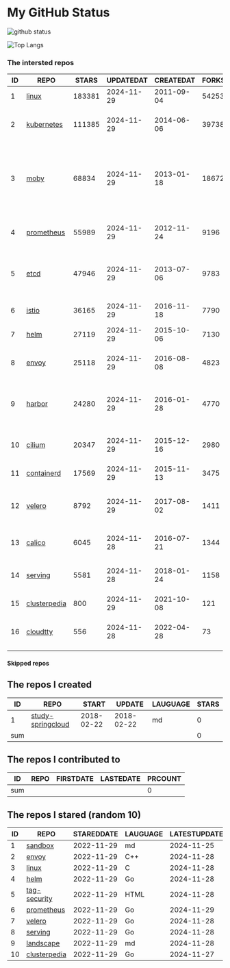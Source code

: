 # My GitHub Status

<img src="https://github-readme-stats-1.yihong0618.vercel.app/api?username=daoqingniu&show_icons=true&&&hide_title=true&count_private=true" alt="github status" />

![Top Langs](https://github-readme-stats-1.yihong0618.vercel.app/api/top-langs/?username=daoqingniu&layout=compact)

<!--START_SECTION:github_repos-->
### The intersted repos
| ID |                              REPO                               | STARS  | UPDATEDAT  | CREATEDAT  | FORKSCOUNT |                                                DESCRIPTIONS                                                |
|----|-----------------------------------------------------------------|--------|------------|------------|------------|------------------------------------------------------------------------------------------------------------|
|  1 | [linux](https://github.com/torvalds/linux)                      | 183381 | 2024-11-29 | 2011-09-04 |      54253 | Linux kernel source tree                                                                                   |
|  2 | [kubernetes](https://github.com/kubernetes/kubernetes)          | 111385 | 2024-11-29 | 2014-06-06 |      39738 | Production-Grade Container Scheduling and Management                                                       |
|  3 | [moby](https://github.com/moby/moby)                            |  68834 | 2024-11-29 | 2013-01-18 |      18672 | The Moby Project - a collaborative project for the container ecosystem to assemble container-based systems |
|  4 | [prometheus](https://github.com/prometheus/prometheus)          |  55989 | 2024-11-29 | 2012-11-24 |       9196 | The Prometheus monitoring system and time series database.                                                 |
|  5 | [etcd](https://github.com/etcd-io/etcd)                         |  47946 | 2024-11-29 | 2013-07-06 |       9783 | Distributed reliable key-value store for the most critical data of a distributed system                    |
|  6 | [istio](https://github.com/istio/istio)                         |  36165 | 2024-11-29 | 2016-11-18 |       7790 | Connect, secure, control, and observe services.                                                            |
|  7 | [helm](https://github.com/helm/helm)                            |  27119 | 2024-11-29 | 2015-10-06 |       7130 | The Kubernetes Package Manager                                                                             |
|  8 | [envoy](https://github.com/envoyproxy/envoy)                    |  25118 | 2024-11-29 | 2016-08-08 |       4823 | Cloud-native high-performance edge/middle/service proxy                                                    |
|  9 | [harbor](https://github.com/goharbor/harbor)                    |  24280 | 2024-11-29 | 2016-01-28 |       4770 | An open source trusted cloud native registry project that stores, signs, and scans content.                |
| 10 | [cilium](https://github.com/cilium/cilium)                      |  20347 | 2024-11-29 | 2015-12-16 |       2980 | eBPF-based Networking, Security, and Observability                                                         |
| 11 | [containerd](https://github.com/containerd/containerd)          |  17569 | 2024-11-29 | 2015-11-13 |       3475 | An open and reliable container runtime                                                                     |
| 12 | [velero](https://github.com/vmware-tanzu/velero)                |   8792 | 2024-11-29 | 2017-08-02 |       1411 | Backup and migrate Kubernetes applications and their persistent volumes                                    |
| 13 | [calico](https://github.com/projectcalico/calico)               |   6045 | 2024-11-28 | 2016-07-21 |       1344 | Cloud native networking and network security                                                               |
| 14 | [serving](https://github.com/knative/serving)                   |   5581 | 2024-11-28 | 2018-01-24 |       1158 | Kubernetes-based, scale-to-zero, request-driven compute                                                    |
| 15 | [clusterpedia](https://github.com/clusterpedia-io/clusterpedia) |    800 | 2024-11-29 | 2021-10-08 |        121 | The Encyclopedia of Kubernetes clusters                                                                    |
| 16 | [cloudtty](https://github.com/cloudtty/cloudtty)                |    556 | 2024-11-28 | 2022-04-28 |         73 | A Friendly Kubernetes CloudShell (Web Terminal) !                                                          |



#### Skipped repos
<!--END_SECTION:github_repos-->

<!--START_SECTION:my_github-->
## The repos I created
| ID  |                                 REPO                                 |   START    |   UPDATE   | LAUGUAGE | STARS |
|-----|----------------------------------------------------------------------|------------|------------|----------|-------|
|   1 | [study-springcloud](https://github.com/daoqingniu/study-springcloud) | 2018-02-22 | 2018-02-22 | md       |     0 |
| sum |                                                                      |            |            |          |     0 |

## The repos I contributed to
| ID  | REPO | FIRSTDATE | LASTEDATE | PRCOUNT |
|-----|------|-----------|-----------|---------|
| sum |      |           |           |       0 |

## The repos I stared (random 10)
| ID |                              REPO                               | STAREDDATE | LAUGUAGE | LATESTUPDATE |
|----|-----------------------------------------------------------------|------------|----------|--------------|
|  1 | [sandbox](https://github.com/cncf/sandbox)                      | 2022-11-29 | md       | 2024-11-25   |
|  2 | [envoy](https://github.com/envoyproxy/envoy)                    | 2022-11-29 | C++      | 2024-11-28   |
|  3 | [linux](https://github.com/torvalds/linux)                      | 2022-11-29 | C        | 2024-11-28   |
|  4 | [helm](https://github.com/helm/helm)                            | 2022-11-29 | Go       | 2024-11-28   |
|  5 | [tag-security](https://github.com/cncf/tag-security)            | 2022-11-29 | HTML     | 2024-11-28   |
|  6 | [prometheus](https://github.com/prometheus/prometheus)          | 2022-11-29 | Go       | 2024-11-29   |
|  7 | [velero](https://github.com/vmware-tanzu/velero)                | 2022-11-29 | Go       | 2024-11-28   |
|  8 | [serving](https://github.com/knative/serving)                   | 2022-11-29 | Go       | 2024-11-28   |
|  9 | [landscape](https://github.com/cncf/landscape)                  | 2022-11-29 | md       | 2024-11-28   |
| 10 | [clusterpedia](https://github.com/clusterpedia-io/clusterpedia) | 2022-11-29 | Go       | 2024-11-27   |

<!--END_SECTION:my_github-->
